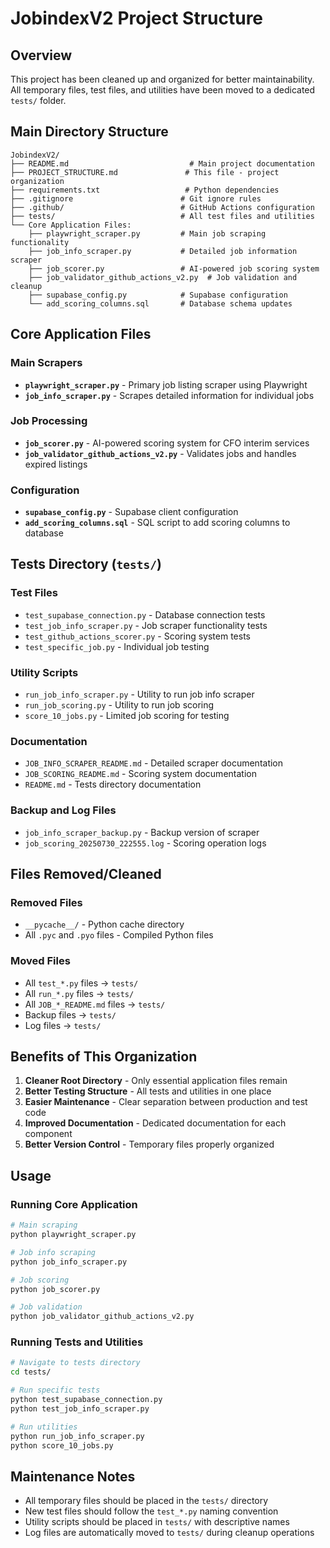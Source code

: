 # JobindexV2 Project Structure

## Overview
This project has been cleaned up and organized for better maintainability. All temporary files, test files, and utilities have been moved to a dedicated `tests/` folder.

## Main Directory Structure

```
JobindexV2/
├── README.md                           # Main project documentation
├── PROJECT_STRUCTURE.md               # This file - project organization
├── requirements.txt                   # Python dependencies
├── .gitignore                        # Git ignore rules
├── .github/                          # GitHub Actions configuration
├── tests/                            # All test files and utilities
└── Core Application Files:
    ├── playwright_scraper.py         # Main job scraping functionality
    ├── job_info_scraper.py           # Detailed job information scraper
    ├── job_scorer.py                 # AI-powered job scoring system
    ├── job_validator_github_actions_v2.py  # Job validation and cleanup
    ├── supabase_config.py            # Supabase configuration
    └── add_scoring_columns.sql       # Database schema updates
```

## Core Application Files

### Main Scrapers
- **`playwright_scraper.py`** - Primary job listing scraper using Playwright
- **`job_info_scraper.py`** - Scrapes detailed information for individual jobs

### Job Processing
- **`job_scorer.py`** - AI-powered scoring system for CFO interim services
- **`job_validator_github_actions_v2.py`** - Validates jobs and handles expired listings

### Configuration
- **`supabase_config.py`** - Supabase client configuration
- **`add_scoring_columns.sql`** - SQL script to add scoring columns to database

## Tests Directory (`tests/`)

### Test Files
- `test_supabase_connection.py` - Database connection tests
- `test_job_info_scraper.py` - Job scraper functionality tests
- `test_github_actions_scorer.py` - Scoring system tests
- `test_specific_job.py` - Individual job testing

### Utility Scripts
- `run_job_info_scraper.py` - Utility to run job info scraper
- `run_job_scoring.py` - Utility to run job scoring
- `score_10_jobs.py` - Limited job scoring for testing

### Documentation
- `JOB_INFO_SCRAPER_README.md` - Detailed scraper documentation
- `JOB_SCORING_README.md` - Scoring system documentation
- `README.md` - Tests directory documentation

### Backup and Log Files
- `job_info_scraper_backup.py` - Backup version of scraper
- `job_scoring_20250730_222555.log` - Scoring operation logs

## Files Removed/Cleaned

### Removed Files
- `__pycache__/` - Python cache directory
- All `.pyc` and `.pyo` files - Compiled Python files

### Moved Files
- All `test_*.py` files → `tests/`
- All `run_*.py` files → `tests/`
- All `JOB_*_README.md` files → `tests/`
- Backup files → `tests/`
- Log files → `tests/`

## Benefits of This Organization

1. **Cleaner Root Directory** - Only essential application files remain
2. **Better Testing Structure** - All tests and utilities in one place
3. **Easier Maintenance** - Clear separation between production and test code
4. **Improved Documentation** - Dedicated documentation for each component
5. **Better Version Control** - Temporary files properly organized

## Usage

### Running Core Application
```bash
# Main scraping
python playwright_scraper.py

# Job info scraping
python job_info_scraper.py

# Job scoring
python job_scorer.py

# Job validation
python job_validator_github_actions_v2.py
```

### Running Tests and Utilities
```bash
# Navigate to tests directory
cd tests/

# Run specific tests
python test_supabase_connection.py
python test_job_info_scraper.py

# Run utilities
python run_job_info_scraper.py
python score_10_jobs.py
```

## Maintenance Notes

- All temporary files should be placed in the `tests/` directory
- New test files should follow the `test_*.py` naming convention
- Utility scripts should be placed in `tests/` with descriptive names
- Log files are automatically moved to `tests/` during cleanup operations 